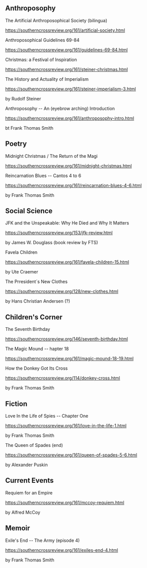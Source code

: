
## Anthroposophy

The Artificial Anthroposophical Society (bilingua)

<https://southerncrossreview.org/161/artificial-society.html>

Anthroposophical Guidelines 69-84

<https://southerncrossreview.org/161/guidelines-69-84.html>

Christmas: a Festival of Inspiration

<https://southerncrossreview.org/161/steiner-christmas.html>

The History and Actuality of Imperialism

<https://southerncrossreview.org/161/steiner-imperialism-3.html>

by Rudolf Steiner

Anthroposophy -- An (eyebrow arching) Introduction

<https://southerncrossreview.org/161/anthroposophy-intro.html>

bt Frank Thomas Smith

## Poetry

Midnight Christmas / The Return of the Magi

<https://southerncrossreview.org/161/midnight-christmas.html>

Reincarnation Blues -- Cantos 4 to 6

<https://southerncrossreview.org/161/reincarnation-blues-4-6.html>

by Frank Thomas Smith

## Social Science

JFK and the Unspeakable: Why He Died and Why It Matters

https://southerncrossreview.org/153/jfk-review.html

by James W. Douglass (book review by FTS)

Favela Children

<https://southerncrossreview.org/161/favela-children-15.html>

by Ute Craemer

The Prresident´s New Clothes

<https://southerncrossreview.org/128/new-clothes.html>

by Hans Christian Andersen (?)

## Children's Corner

The Seventh Birthday

https://southerncrossreview.org/146/seventh-birthday.html

The Magic Mound -- hapter 18

<https://southerncrossreview.org/161/magic-mound-18-19.html>

How the Donkey Got Its Cross

<https://southerncrossreview.org/114/donkey-cross.html>

by Frank Thomas Smith

## Fiction

Love In the Life of Spies -- Chapter One

<https://southerncrossreview.org/161/love-in-the-life-1.html>

by Frank Thomas Smith

The Queen of Spades (end)

<https://southerncrossreview.org/161/queen-of-spades-5-6.html>

by Alexander Puskin

## Current Events

Requiem for an Empire

<https://southerncrossreview.org/161/mccoy-requiem.html>

by Alfred McCoy

## Memoir

Exile's End -- The Army (episode 4)

<https://southerncrossreview.org/161/exiles-end-4.html>

by Frank Thomas Smith
